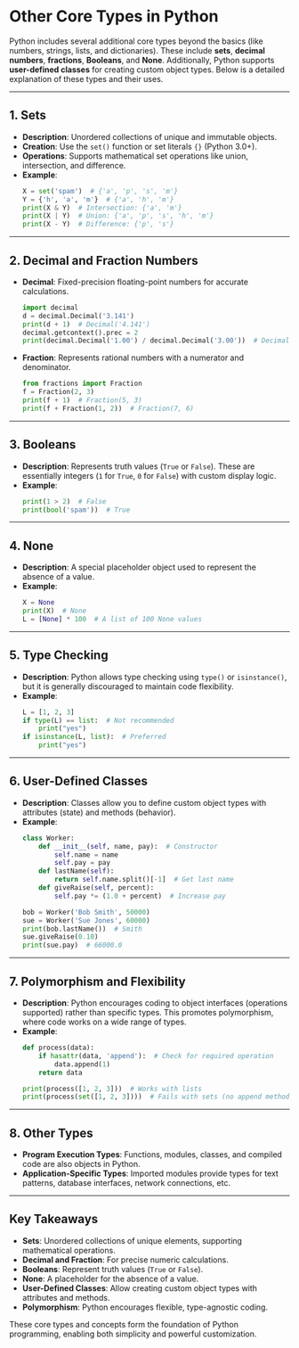 # Other Core Types in Python

Python includes several additional core types beyond the basics (like numbers, strings, lists, and dictionaries). These include **sets**, **decimal numbers**, **fractions**, **Booleans**, and **None**. Additionally, Python supports **user-defined classes** for creating custom object types. Below is a detailed explanation of these types and their uses.

---

## 1. **Sets**

- **Description**: Unordered collections of unique and immutable objects.
- **Creation**: Use the `set()` function or set literals `{}` (Python 3.0+).
- **Operations**: Supports mathematical set operations like union, intersection, and difference.
- **Example**:
  ```python
  X = set('spam')  # {'a', 'p', 's', 'm'}
  Y = {'h', 'a', 'm'}  # {'a', 'h', 'm'}
  print(X & Y)  # Intersection: {'a', 'm'}
  print(X | Y)  # Union: {'a', 'p', 's', 'h', 'm'}
  print(X - Y)  # Difference: {'p', 's'}
  ```

---

## 2. **Decimal and Fraction Numbers**

- **Decimal**: Fixed-precision floating-point numbers for accurate calculations.
  ```python
  import decimal
  d = decimal.Decimal('3.141')
  print(d + 1)  # Decimal('4.141')
  decimal.getcontext().prec = 2
  print(decimal.Decimal('1.00') / decimal.Decimal('3.00'))  # Decimal('0.33')
  ```
- **Fraction**: Represents rational numbers with a numerator and denominator.
  ```python
  from fractions import Fraction
  f = Fraction(2, 3)
  print(f + 1)  # Fraction(5, 3)
  print(f + Fraction(1, 2))  # Fraction(7, 6)
  ```

---

## 3. **Booleans**

- **Description**: Represents truth values (`True` or `False`). These are essentially integers (`1` for `True`, `0` for `False`) with custom display logic.
- **Example**:
  ```python
  print(1 > 2)  # False
  print(bool('spam'))  # True
  ```

---

## 4. **None**

- **Description**: A special placeholder object used to represent the absence of a value.
- **Example**:
  ```python
  X = None
  print(X)  # None
  L = [None] * 100  # A list of 100 None values
  ```

---

## 5. **Type Checking**

- **Description**: Python allows type checking using `type()` or `isinstance()`, but it is generally discouraged to maintain code flexibility.
- **Example**:
  ```python
  L = [1, 2, 3]
  if type(L) == list:  # Not recommended
      print("yes")
  if isinstance(L, list):  # Preferred
      print("yes")
  ```

---

## 6. **User-Defined Classes**

- **Description**: Classes allow you to define custom object types with attributes (state) and methods (behavior).
- **Example**:
  ```python
  class Worker:
      def __init__(self, name, pay):  # Constructor
          self.name = name
          self.pay = pay
      def lastName(self):
          return self.name.split()[-1]  # Get last name
      def giveRaise(self, percent):
          self.pay *= (1.0 + percent)  # Increase pay

  bob = Worker('Bob Smith', 50000)
  sue = Worker('Sue Jones', 60000)
  print(bob.lastName())  # Smith
  sue.giveRaise(0.10)
  print(sue.pay)  # 66000.0
  ```

---

## 7. **Polymorphism and Flexibility**

- **Description**: Python encourages coding to object interfaces (operations supported) rather than specific types. This promotes polymorphism, where code works on a wide range of types.
- **Example**:
  ```python
  def process(data):
      if hasattr(data, 'append'):  # Check for required operation
          data.append(1)
      return data

  print(process([1, 2, 3]))  # Works with lists
  print(process(set([1, 2, 3])))  # Fails with sets (no append method)
  ```

---

## 8. **Other Types**

- **Program Execution Types**: Functions, modules, classes, and compiled code are also objects in Python.
- **Application-Specific Types**: Imported modules provide types for text patterns, database interfaces, network connections, etc.

---

## Key Takeaways

- **Sets**: Unordered collections of unique elements, supporting mathematical operations.
- **Decimal and Fraction**: For precise numeric calculations.
- **Booleans**: Represent truth values (`True` or `False`).
- **None**: A placeholder for the absence of a value.
- **User-Defined Classes**: Allow creating custom object types with attributes and methods.
- **Polymorphism**: Python encourages flexible, type-agnostic coding.

These core types and concepts form the foundation of Python programming, enabling both simplicity and powerful customization.
